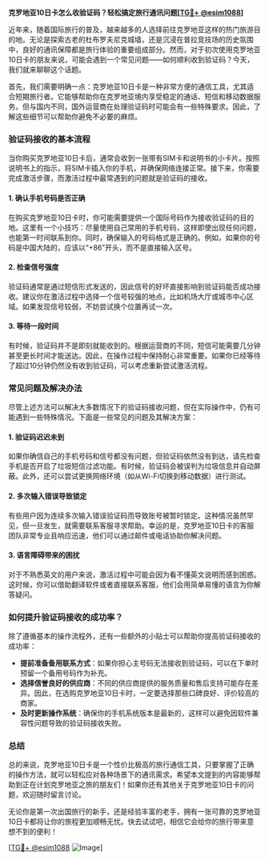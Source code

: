 **克罗地亚10日卡怎么收验证码？轻松搞定旅行通讯问题[[TG💪+ @esim1088](https://t.me/s/esim1088)]**

近年来，随着国际旅行的普及，越来越多的人选择前往克罗地亚这样的热门旅游目的地。无论是探索古老的杜布罗夫尼克城墙，还是沉浸在普拉竞技场的历史氛围中，良好的通讯保障都是旅行体验的重要组成部分。然而，对于初次使用克罗地亚10日卡的朋友来说，可能会遇到一个常见问题——如何顺利收到验证码？今天，我们就来聊聊这个话题。

首先，我们需要明确一点：克罗地亚10日卡是一种非常方便的通信工具，尤其适合短期旅行者。它能够帮助你在克罗地亚境内享受稳定的通话、短信和移动数据服务。但与国内不同，国外运营商在处理验证码时可能会有一些特殊要求。因此，了解这些细节可以帮助你避免不必要的麻烦。

### 验证码接收的基本流程

当你购买克罗地亚10日卡后，通常会收到一张带有SIM卡和说明书的小卡片。按照说明书上的指示，将SIM卡插入你的手机，并确保网络连接正常。接下来，你需要完成激活步骤，而激活过程中最常遇到的问题就是验证码的接收。

#### 1. **确认手机号码是否正确**
在购买克罗地亚10日卡时，你可能需要提供一个国际号码作为接收验证码的目的地。这里有一个小技巧：尽量使用自己常用的手机号码，这样即使出现任何问题，也能第一时间联系到你。同时，确保输入的号码格式是正确的。例如，如果你的号码是中国大陆的，应该以“+86”开头，而不是直接输入区号。

#### 2. **检查信号强度**
验证码通常是通过短信形式发送的，因此信号的好坏直接影响到验证码能否成功接收。建议你在激活过程中选择一个信号较强的地点，比如机场大厅或城市中心区域。如果发现信号较弱，不妨尝试换个位置再试一次。

#### 3. **等待一段时间**
有时候，验证码并不是即刻就能收到的。根据运营商的不同，短信可能需要几分钟甚至更长时间才能送达。因此，在操作过程中保持耐心非常重要。如果你已经等待了超过10分钟仍然没有收到验证码，可以考虑重新尝试激活流程。

### 常见问题及解决办法

尽管上述方法可以解决大多数情况下的验证码接收问题，但在实际操作中，仍有可能遇到一些特殊情况。下面是一些常见的问题及其解决方案：

#### 1. **验证码迟迟未到**
如果你确信自己的手机号码和信号都没有问题，但验证码依然没有到达，请先检查手机是否开启了垃圾短信过滤功能。有时候，验证码会被误判为垃圾信息并自动屏蔽。此外，还可以尝试更换网络环境（如从Wi-Fi切换到移动数据）进行测试。

#### 2. **多次输入错误导致锁定**
有些用户因为连续多次输入错误验证码而导致账号被暂时锁定。这种情况虽然罕见，但一旦发生，就需要联系客服寻求帮助。幸运的是，克罗地亚10日卡的客服团队非常专业且响应迅速，他们可以通过邮件或电话协助你解决问题。

#### 3. **语言障碍带来的困扰**
对于不熟悉英文的用户来说，激活过程中可能会因为看不懂英文说明而感到困惑。这时候，你可以借助翻译软件或者直接联系客服，他们会用简单易懂的语言为你解答疑问。

### 如何提升验证码接收的成功率？

除了遵循基本的操作流程外，还有一些额外的小贴士可以帮助你提高验证码接收的成功率：

- **提前准备备用联系方式**：如果你担心主号码无法接收到验证码，可以在下单时预留一个备用号码作为补充。
- **选择信誉良好的供应商**：不同的供应商提供的服务质量和售后支持可能存在差异。因此，在选购克罗地亚10日卡时，一定要选择那些口碑良好、评价较高的商家。
- **及时更新操作系统**：确保你的手机系统版本是最新的，这样可以避免因软件兼容性问题导致的验证码接收失败。

### 总结

总的来说，克罗地亚10日卡是一个性价比极高的旅行通信工具，只要掌握了正确的操作方法，就可以轻松应对各种场景下的通讯需求。希望本文提到的内容能够帮助到正在计划克罗地亚之旅的朋友们！如果你还有其他关于克罗地亚10日卡的问题，欢迎随时留言讨论。

无论你是第一次出国旅行的新手，还是经验丰富的老手，拥有一张可靠的克罗地亚10日卡都将让你的旅程更加顺畅无忧。快去试试吧，相信它会给你的旅行带来意想不到的便利！

[[TG💪+ @esim1088](https://t.me/s/esim1088) ![Image](https://i.postimg.cc/4NQfJmqS/Snipaste-2025-05-13-00-14-12.png)]